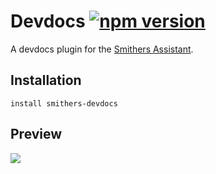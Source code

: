 # Devdocs [![npm version](https://img.shields.io/npm/v/smithers-devdocs.svg?style=flat)](https://www.npmjs.com/package/smithers-devdocs)

A devdocs plugin for the [Smithers Assistant](https://github.com/SmithersAssistant/smithers).

## Installation

```
install smithers-devdocs
```

## Preview

![](https://d.pr/i/14xnA+)
